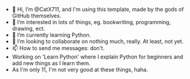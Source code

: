 - 👋 Hi, I’m @CatX711, and I'm using this template, made by the gods of GitHub themselves.
- 👀 I’m interested in lots of things, eg. bookwriting, programming, drawing, ect.
- 🌱 I’m currently learning Python.
- 💞️ I’m looking to collaborate on nothing much, really. At least, not yet.
- 📫 How to send me messages: don't.
- Working on 'Learn Python' where I explain Python for beginners and add new things as I learn them.
- As I'm only 11, I'm not very good at these things, haha.


<!---
CatX711/CatX711 is a ✨ special ✨ repository because its `README.md` (this file) appears on your GitHub profile.
You can click the Preview link to take a look at your changes.
--->
